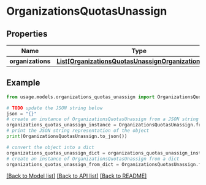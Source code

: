 # OrganizationsQuotasUnassign


## Properties

Name | Type | Description | Notes
------------ | ------------- | ------------- | -------------
**organizations** | [**List[OrganizationsQuotasUnassignOrganizationsInner]**](OrganizationsQuotasUnassignOrganizationsInner.md) |  | [optional] 

## Example

```python
from usage.models.organizations_quotas_unassign import OrganizationsQuotasUnassign

# TODO update the JSON string below
json = "{}"
# create an instance of OrganizationsQuotasUnassign from a JSON string
organizations_quotas_unassign_instance = OrganizationsQuotasUnassign.from_json(json)
# print the JSON string representation of the object
print(OrganizationsQuotasUnassign.to_json())

# convert the object into a dict
organizations_quotas_unassign_dict = organizations_quotas_unassign_instance.to_dict()
# create an instance of OrganizationsQuotasUnassign from a dict
organizations_quotas_unassign_from_dict = OrganizationsQuotasUnassign.from_dict(organizations_quotas_unassign_dict)
```
[[Back to Model list]](../README.md#documentation-for-models) [[Back to API list]](../README.md#documentation-for-api-endpoints) [[Back to README]](../README.md)


